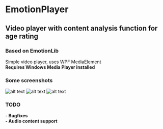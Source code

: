 # EmotionPlayer
## Video player with content analysis function for age rating
### Based on EmotionLib
Simple video player, uses WPF MediaElement  
__Requires Windows Media Player installed__
### Some screenshots
![alt text](https://raw.githubusercontent.com/EmotionEngineer/EmotionPlayer/master/Screenshots/1.png)
![alt text](https://raw.githubusercontent.com/EmotionEngineer/EmotionPlayer/master/Screenshots/2.png)
![alt text](https://raw.githubusercontent.com/EmotionEngineer/EmotionPlayer/master/Screenshots/3.png)
### TODO
__- Bugfixes__  
__- Audio content support__
